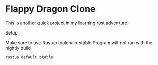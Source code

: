 # Flappy Dragon Clone

This is another quick project in my learning rust adventure.

Setup 

Make sure to use Rustup toolchain stable
Program will not run with the nightly build 

```rustup default stable```
